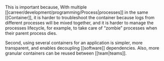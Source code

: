 This is important because, With multiple [[carreer/development/programming/Process|processes]] in the same [[Container]], it is harder to troubleshoot the container because logs from different processes will be mixed together, and it is harder to manage the processes lifecycle, for example, to take care of “zombie” processes when their parent process dies.

Second, using several containers for an application is simpler, more transparent, and enables decoupling [[software]] dependencies. Also, more granular containers can be reused between [[team|teams]].